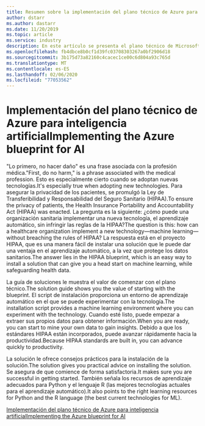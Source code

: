 ```yaml
---
title: Resumen sobre la implementación del plano técnico de Azure para inteligencia artificial
author: dstarr
ms.author: dastarr
ms.date: 11/20/2019
ms.topic: article
ms.service: industry
description: En este artículo se presenta el plano técnico de Microsoft Azure para inteligencia artificial.
ms.openlocfilehash: fb4dbce8b0cf1d39fc03708303267a0bf2906d18
ms.sourcegitcommit: 3b175d73a82160c4cacec1ce00c6d804a93c765d
ms.translationtype: MT
ms.contentlocale: es-ES
ms.lasthandoff: 02/06/2020
ms.locfileid: "77053562"
---
```

# <a name="implementing-the-azure-blueprint-for-ai"></a><span data-ttu-id="db6b8-103">Implementación del plano técnico de Azure para inteligencia artificial</span><span class="sxs-lookup"><span data-stu-id="db6b8-103">Implementing the Azure blueprint for AI</span></span>

<span data-ttu-id="db6b8-104">"Lo primero, no hacer daño" es una frase asociada con la profesión médica.</span><span class="sxs-lookup"><span data-stu-id="db6b8-104">"First, do no harm," is a phrase associated with the medical profession.</span></span> <span data-ttu-id="db6b8-105">Esto es especialmente cierto cuando se adoptan nuevas tecnologías.</span><span class="sxs-lookup"><span data-stu-id="db6b8-105">It's especially true when adopting new technologies.</span></span> <span data-ttu-id="db6b8-106">Para asegurar la privacidad de los pacientes, se promulgó la Ley de Transferibilidad y Responsabilidad del Seguro Sanitario (HIPAA).</span><span class="sxs-lookup"><span data-stu-id="db6b8-106">To ensure the privacy of patients, the Health Insurance Portability and Accountability Act (HIPAA) was enacted.</span></span> <span data-ttu-id="db6b8-107">La pregunta es la siguiente: ¿cómo puede una organización sanitaria implementar una nueva tecnología, el aprendizaje automático, sin infringir las reglas de la HIPAA?</span><span class="sxs-lookup"><span data-stu-id="db6b8-107">The question is this: how can a healthcare organization implement a new technology—machine learning—without breaching the rules of HIPAA?</span></span> <span data-ttu-id="db6b8-108">La respuesta está en el proyecto HIPAA, que es una manera fácil de instalar una solución que le puede dar una ventaja en el aprendizaje automático, a la vez que protege los datos sanitarios.</span><span class="sxs-lookup"><span data-stu-id="db6b8-108">The answer lies in the HIPAA blueprint, which is an easy way to install a solution that can give you a head start on machine learning, while safeguarding health data.</span></span>

<span data-ttu-id="db6b8-109">La guía de soluciones le muestra el valor de comenzar con el plano técnico.</span><span class="sxs-lookup"><span data-stu-id="db6b8-109">The solution guide shows you the value of starting with the blueprint.</span></span> <span data-ttu-id="db6b8-110">El script de instalación proporciona un entorno de aprendizaje automático en el que se puede experimentar con la tecnología.</span><span class="sxs-lookup"><span data-stu-id="db6b8-110">The installation script provides a machine learning environment where you can experiment with the technology.</span></span> <span data-ttu-id="db6b8-111">Cuando esté listo, puede empezar a extraer sus propios datos para obtener información.</span><span class="sxs-lookup"><span data-stu-id="db6b8-111">When you are ready, you can start to mine your own data to gain insights.</span></span> <span data-ttu-id="db6b8-112">Debido a que los estándares HIPAA están incorporados, puede avanzar rápidamente hacia la productividad.</span><span class="sxs-lookup"><span data-stu-id="db6b8-112">Because HIPAA standards are built in, you can advance quickly to productivity.</span></span>

<span data-ttu-id="db6b8-113">La solución le ofrece consejos prácticos para la instalación de la solución.</span><span class="sxs-lookup"><span data-stu-id="db6b8-113">The solution gives you practical advice on installing the solution.</span></span> <span data-ttu-id="db6b8-114">Se asegura de que comience de forma satisfactoria.</span><span class="sxs-lookup"><span data-stu-id="db6b8-114">It makes sure you are successful in getting started.</span></span> <span data-ttu-id="db6b8-115">También señala los recursos de aprendizaje adecuados para Python y el lenguaje R (las mejores tecnologías actuales para el aprendizaje automático).</span><span class="sxs-lookup"><span data-stu-id="db6b8-115">It also points to the right learning resources for Python and the R language (the best current technologies for ML).</span></span>

[<span data-ttu-id="db6b8-116">Implementación del plano técnico de Azure para inteligencia artificial</span><span class="sxs-lookup"><span data-stu-id="db6b8-116">Implementing the Azure blueprint for AI</span></span>](/azure/industry/health/sg-healthcare-ai-blueprint?WT.mc_id=health-docs-dastarr)
